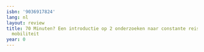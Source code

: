 ```yaml
---
isbn: '9036917824'
lang: nl
layout: review
title: 70 Minuten? Een introductie op 2 onderzoeken naar constante reistijd en virtuele
  mobiliteit
year: 0
---
```


